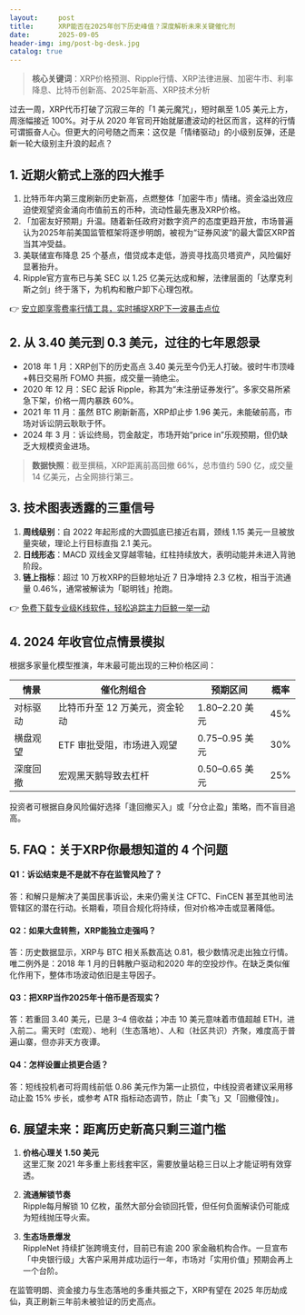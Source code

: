 ```yaml
---
layout:     post
title:      XRP能否在2025年创下历史峰值？深度解析未来关键催化剂
date:       2025-09-05
header-img: img/post-bg-desk.jpg
catalog: true
---
```


> **核心关键词**：XRP价格预测、Ripple行情、XRP法律进展、加密牛市、利率降息、比特币创新高、2025年新高、XRP技术分析

过去一周，XRP代币打破了沉寂三年的「1 美元魔咒」，短时飙至 1.05 美元上方，周涨幅接近 100%。对于从 2020 年官司开始就屡遭波动的社区而言，这样的行情可谓振奋人心。但更大的问号随之而来：这仅是「情绪驱动」的小级别反弹，还是新一轮大级别主升浪的起点？

## 1. 近期火箭式上涨的四大推手

1. 比特币年内第三度刷新历史新高，点燃整体「加密牛市」情绪。资金溢出效应迫使观望资金涌向市值前五的币种，流动性最先惠及XRP价格。
2. 「加密友好预期」升温。随着新任政府对数字资产的态度更趋开放，市场普遍认为2025年前美国监管框架将逐步明朗，被视为“证券风波”的最大雷区XRP首当其冲受益。
3. 美联储宣布降息 25 个基点，借贷成本走低，游资寻找高贝塔资产，风险偏好显著抬升。
4. Ripple官方宣布已与美 SEC 以 1.25 亿美元达成和解，法律层面的「达摩克利斯之剑」终于落下，为机构和散户卸下心理包袱。

👉 [安立即享零费率行情工具，实时捕捉XRP下一波暴击点位](https://okxdog.com/)

## 2. 从 3.40 美元到 0.3 美元，过往的七年恩怨录

- 2018 年 1 月：XRP创下的历史高点 3.40 美元至今仍无人打破。彼时牛市顶峰+韩日交易所 FOMO 共振，成交量一骑绝尘。
- 2020 年 12 月：SEC 起诉 Ripple，称其为“未注册证券发行”。多家交易所紧急下架，价格一周内暴跌 60%。
- 2021 年 11 月：虽然 BTC 刷新新高，XRP却止步 1.96 美元，未能破前高，市场对诉讼阴云耿耿于怀。
- 2024 年 3 月：诉讼终局，罚金敲定，市场开始“price in”乐观预期，但仍缺乏大规模资金进场。

> **数据快照**：截至撰稿，XRP距离前高回撤 66%，总市值约 590 亿，成交量 14 亿美元，占全网排行第三。

## 3. 技术图表透露的三重信号

1. **周线级别**：自 2022 年起形成的大圆弧底已接近右肩，颈线 1.15 美元一旦被放量突破，理论上行目标直指 2.1 美元。
2. **日线形态**：MACD 双线金叉穿越零轴，红柱持续放大，表明动能并未进入背驰阶段。
3. **链上指标**：超过 10 万枚XRP的巨鲸地址近 7 日净增持 2.3 亿枚，相当于流通量 0.46%，通常被解读为「聪明钱」抢跑。

👉 [免费下载专业级K线软件，轻松追踪主力巨鲸一举一动](https://okxdog.com/)

## 4. 2024 年收官位点情景模拟

根据多家量化模型推演，年末最可能出现的三种价格区间：

| 情景 | 催化剂组合 | 预期区间 | 概率 |
|---|---|---|---|
| 对标驱动 | 比特币升至 12 万美元，资金轮动 | 1.80–2.20 美元 | 45% |
| 横盘观望 | ETF 审批受阻，市场进入观望 | 0.75–0.95 美元 | 30% |
| 深度回撤 | 宏观黑天鹅导致去杠杆 | 0.50–0.65 美元 | 25% |

投资者可根据自身风险偏好选择「逢回撤买入」或「分仓止盈」策略，而不盲目追高。

## 5. FAQ：关于XRP你最想知道的 4 个问题

#### Q1：诉讼结束是不是就不存在监管风险了？
答：和解只是解决了美国民事诉讼，未来仍需关注 CFTC、FinCEN 甚至其他司法管辖区的潜在行动。长期看，项目合规化将持续，但对价格冲击或显著降低。

#### Q2：如果大盘转熊，XRP能独立走强吗？
答：历史数据显示，XRP与 BTC 相关系数高达 0.81，极少数情况走出独立行情。唯二例外是：2018 年 1 月的日韩散户驱动和2020 年的空投炒作。在缺乏类似催化作用下，整体市场波动依旧是主导因子。

#### Q3：把XRP当作2025年十倍币是否现实？
答：若重回 3.40 美元，已是 3–4 倍收益；冲击 10 美元意味着市值超越 ETH，进入前二。需天时（宏观）、地利（生态落地）、人和（社区共识）齐聚，难度高于普遍山寨，但亦非天方夜谭。

#### Q4：怎样设置止损更合适？
答：短线投机者可将周线前低 0.86 美元作为第一止损位，中线投资者建议采用移动止盈 15% 步长，或参考 ATR 指标动态调节，防止「卖飞」又「回撤侵蚀」。

## 6. 展望未来：距离历史新高只剩三道门槛

1. **价格心理关 1.50 美元**  
   这里汇聚 2021 年多重上影线套牢区，需要放量站稳三日以上才能证明有效穿透。

2. **流通解锁节奏**  
   Ripple每月解锁 10 亿枚，虽然大部分会锁回托管，但任何负面解读仍可能成为短线抛压导火索。

3. **生态场景爆发**  
   RippleNet 持续扩张跨境支付，目前已有逾 200 家金融机构合作。一旦宣布「中央银行级」大客户采用并成功运行一年，市场对「实用价值」预期会再上一个台阶。

在监管明朗、资金接力与生态落地的多重共振之下，XRP有望在 2025 年历劫成仙，真正刷新三年前未被验证的历史高点。